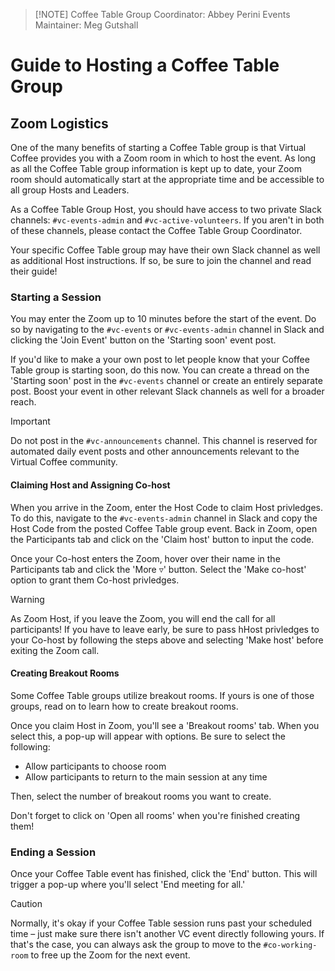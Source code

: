 > [!NOTE] <!-- markdownlint-disable MD041 -->
> Coffee Table Group Coordinator: Abbey Perini
> Events Maintainer: Meg Gutshall

# Guide to Hosting a Coffee Table Group

## Zoom Logistics

One of the many benefits of starting a Coffee Table group is that Virtual Coffee provides you with a Zoom room in which to host the event. As long as all the Coffee Table group information is kept up to date, your Zoom room should automatically start at the appropriate time and be accessible to all group Hosts and Leaders.

As a Coffee Table Group Host, you should have access to two private Slack channels: `#vc-events-admin` and `#vc-active-volunteers`. If you aren't in both of these channels, please contact the Coffee Table Group Coordinator.

Your specific Coffee Table group may have their own Slack channel as well as additional Host instructions. If so, be sure to join the channel and read their guide!

### Starting a Session

You may enter the Zoom up to 10 minutes before the start of the event. Do so by navigating to the `#vc-events` or `#vc-events-admin` channel in Slack and clicking the 'Join Event' button on the 'Starting soon' event post.

If you'd like to make a your own post to let people know that your Coffee Table group is starting soon, do this now. You can create a thread on the 'Starting soon' post in the `#vc-events` channel or create an entirely separate post. Boost your event in other relevant Slack channels as well for a broader reach.

> [!IMPORTANT]
> Do not post in the `#vc-announcements` channel. This channel is reserved for automated daily event posts and other announcements relevant to the Virtual Coffee community.

#### Claiming Host and Assigning Co-host

When you arrive in the Zoom, enter the Host Code to claim Host privledges. To do this, navigate to the `#vc-events-admin` channel in Slack and copy the Host Code from the posted Coffee Table group event. Back in Zoom, open the Participants tab and click on the 'Claim host' button to input the code.

Once your Co-host enters the Zoom, hover over their name in the Participants tab and click the 'More ▿' button. Select the 'Make co-host' option to grant them Co-host privledges.

> [!WARNING]
> As Zoom Host, if you leave the Zoom, you will end the call for all participants! If you have to leave early, be sure to pass hHost privledges to your Co-host by following the steps above and selecting 'Make host' before exiting the Zoom call.

#### Creating Breakout Rooms

Some Coffee Table groups utilize breakout rooms. If yours is one of those groups, read on to learn how to create breakout rooms.

Once you claim Host in Zoom, you'll see a 'Breakout rooms' tab. When you select this, a pop-up will appear with options. Be sure to select the following:

- Allow participants to choose room
- Allow participants to return to the main session at any time

Then, select the number of breakout rooms you want to create.

Don't forget to click on 'Open all rooms' when you're finished creating them!

### Ending a Session

Once your Coffee Table event has finished, click the 'End' button. This will trigger a pop-up where you'll select 'End meeting for all.'

> [!CAUTION]
> Normally, it's okay if your Coffee Table session runs past your scheduled time – just make sure there isn't another VC event directly following yours. If that's the case, you can always ask the group to move to the `#co-working-room` to free up the Zoom for the next event.
